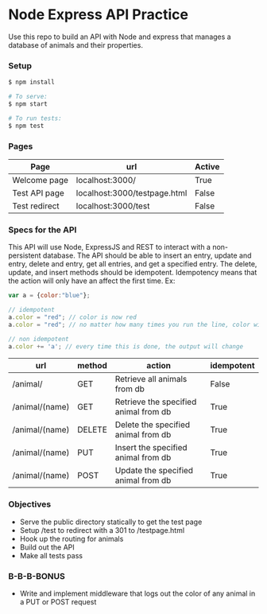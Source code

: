 # Node Express API Practice
Use this repo to build an API with Node and express that manages a database of animals and their properties.

### Setup
```sh
$ npm install

# To serve:
$ npm start

# To run tests:
$ npm test

```

### Pages
| Page   |      url      |  Active |
|----------|-------------|------|
| Welcome page |  localhost:3000/ | True |
| Test API page | localhost:3000/testpage.html   |   False |
| Test redirect | localhost:3000/test   |   False |


### Specs for the API
This API will use Node, ExpressJS and REST to interact with a non-persistent database. The API should be able to insert an entry, update and entry, delete and entry, get all entries, and get a specified entry. The delete, update, and insert methods should be idempotent. Idempotency means that the action will only have an affect the first time. Ex:
```js
var a = {color:"blue"};

// idempotent
a.color = "red"; // color is now red
a.color = "red"; // no matter how many times you run the line, color will always be 'red'

// non idempotent
a.color += 'a'; // every time this is done, the output will change
```

| url | method | action | idempotent |
|---|---|---|---|
| /animal/        | GET | Retrieve all animals from db  | False  |
| /animal/(name)  | GET | Retrieve the specified animal from db  | True  |
| /animal/(name)  | DELETE | Delete the specified animal from db  | True  |
| /animal/(name)  | PUT | Insert the specified animal from db  | True  |
| /animal/(name)  | POST | Update the specified animal from db  | True  |


### Objectives
- Serve the public directory statically to get the test page
- Setup /test to redirect with a 301 to /testpage.html
- Hook up the routing for animals
- Build out the API
- Make all tests pass

### B-B-B-BONUS
- Write and implement middleware that logs out the color of any animal in a PUT or POST request
